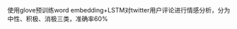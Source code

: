 使用glove预训练word embedding+LSTM对twitter用户评论进行情感分析，分为中性、积极、消极三类，准确率60%
<!-- 作业要求：完成Dataloader，词表的构建，并调用给出的两个模型分别进行训练。（词表要求分别尝试Glove预训练的词表和自己构建的词表）(准确率在60左右即可满分）
作业形式：本次作业以Colab链接的形式。
作业分数：本次作业共十分。
提交要求：提交完成作业后的 Colab 链接或者 ipynb 文件（请看附件），需保证提交的文件是运行后的，即需要有运行结果显示。提醒：如果提交 Colab 链接d 话，需要在 Google Drive 中设置文件访问权限。
Colab 作业链接
https://colab.research.google.com/drive/1CEjHmlSBWUyTk8m5C6D7hKddagKQEPnR
 -->
